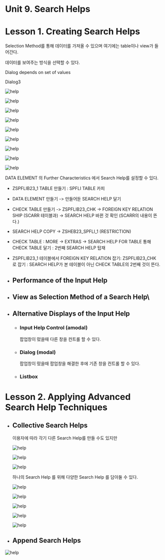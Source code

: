 # Unit 9. Search Helps





# Lesson 1. Creating Search Helps



Selection Method를 통해 데이터를 가져올 수 있으며 여기에는 table이나 view가 들어간다.





데이터를 보여주는 방식을 선택할 수 있다.

Dialog depends on set of values

Dialog3













![help](img/help.png)

![help](img/help1.png)

![help](img/help2.png)

![help](img/help3.png)

![help](img/help4.png)

![help](img/help5.png)

![help](img/help6.png)

![help](img/help7.png)

![help](img/help8.png)

DATA ELEMENT 의 Further Characteristics 에서 Search Help를 설정할 수 있다.



* ZSPFLIB23_1 TABLE 만들기 : SPFLI TABLE 카피
* DATA ELEMENT 만들기 -> 만들어둔 SEARCH HELP 달기
* CHECK TABLE 만들기 -> ZSPFLIB23_CHK -> FOREIGN KEY RELATION SHIP (SCARR 테이블과) -> SEARCH HELP 바뀐 것 확인 (SCARR의 내용이 뜬다.)
* SEARCH HELP COPY -> ZSHEB23_SPFLI_1 (RESTRICTION)
* CHECK TABLE : MORE -> EXTRAS -> SEARCH HELP FOR TABLE 통해 CHECK TABLE 달기 : 2번째 SEARCH HELP 탑재
* ZSPFLIB23_1 테이블에서 FOREIGN KEY RELATION 잡기: ZSPFLIB23_CHK 로 잡기 : SEARCH HELP가 본 테이블이 아닌 CHECK TABLE의 2번째 것이 뜬다.  



* ## Performance of the Input Help

  

  

  

* ## View as Selection Method of a Search Help\

  

  

  

  

* ## Alternative Displays of the Input Help

  * ### Input Help Control (amodal)

    팝업창이 떴을때 다른 창을 컨트롤 할 수 있다.

  * ### Dialog (modal)

    팝업창이 떴을때 팝업창을 해결한 후에 기존 창을 컨트롤 할 수 있다.

  * ### Listbox

    











# Lesson 2. Applying Advanced Search Help Techniques



* ## Collective Search Helps

  이용자에 따라 각기 다른 Search Help를 만들 수도 있지만

  ![help](img/help10.png)

  ![help](img/help11.png)

  ![help](img/help12.png)

  하나의 Search Help 를 위해 다양한 Search Help 를 담아둘 수 있다.

  

  

  

  ![help](img/help13.png)

  ![help](img/help14.png)

  ![help](img/help15.png)

  ![help](img/help16.png)

  ![help](img/help17.png)









* ## Append Search Helps

  







![help](img/help)